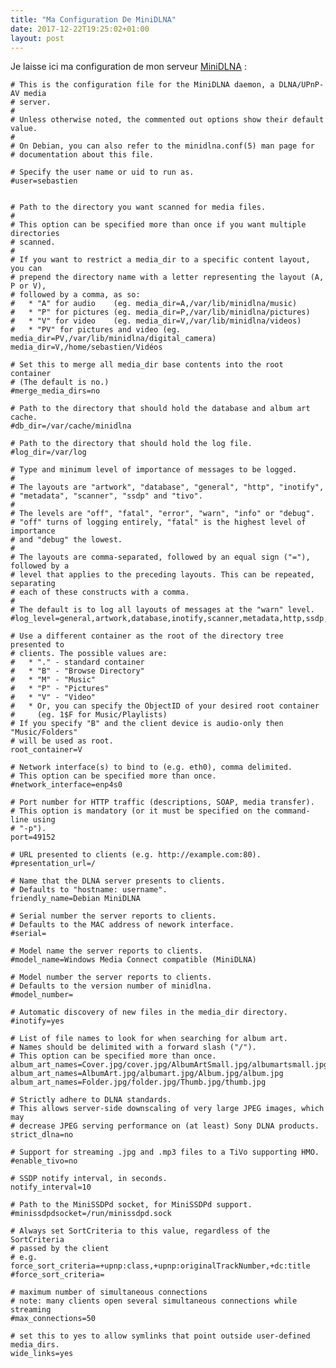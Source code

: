 ```yaml
---
title: "Ma Configuration De MiniDLNA"
date: 2017-12-22T19:25:02+01:00
layout: post
---
```


Je laisse ici ma configuration de mon serveur [MiniDLNA](https://sourceforge.net/projects/minidlna/) :

	# This is the configuration file for the MiniDLNA daemon, a DLNA/UPnP-AV media
	# server.
	#
	# Unless otherwise noted, the commented out options show their default value.
	#
	# On Debian, you can also refer to the minidlna.conf(5) man page for
	# documentation about this file.
	
	# Specify the user name or uid to run as.
	#user=sebastien
	
	
	# Path to the directory you want scanned for media files.
	#
	# This option can be specified more than once if you want multiple directories
	# scanned.
	#
	# If you want to restrict a media_dir to a specific content layout, you can
	# prepend the directory name with a letter representing the layout (A, P or V),
	# followed by a comma, as so:
	#   * "A" for audio    (eg. media_dir=A,/var/lib/minidlna/music)
	#   * "P" for pictures (eg. media_dir=P,/var/lib/minidlna/pictures)
	#   * "V" for video    (eg. media_dir=V,/var/lib/minidlna/videos)
	#   * "PV" for pictures and video (eg. media_dir=PV,/var/lib/minidlna/digital_camera)
	media_dir=V,/home/sebastien/Vidéos
	
	# Set this to merge all media_dir base contents into the root container
	# (The default is no.)
	#merge_media_dirs=no
	
	# Path to the directory that should hold the database and album art cache.
	#db_dir=/var/cache/minidlna
	
	# Path to the directory that should hold the log file.
	#log_dir=/var/log
	
	# Type and minimum level of importance of messages to be logged.
	#
	# The layouts are "artwork", "database", "general", "http", "inotify",
	# "metadata", "scanner", "ssdp" and "tivo".
	#
	# The levels are "off", "fatal", "error", "warn", "info" or "debug".
	# "off" turns of logging entirely, "fatal" is the highest level of importance
	# and "debug" the lowest.
	#
	# The layouts are comma-separated, followed by an equal sign ("="), followed by a
	# level that applies to the preceding layouts. This can be repeated, separating
	# each of these constructs with a comma.
	#
	# The default is to log all layouts of messages at the "warn" level.
	#log_level=general,artwork,database,inotify,scanner,metadata,http,ssdp,tivo=warn
	
	# Use a different container as the root of the directory tree presented to
	# clients. The possible values are:
	#   * "." - standard container
	#   * "B" - "Browse Directory"
	#   * "M" - "Music"
	#   * "P" - "Pictures"
	#   * "V" - "Video"
	#   * Or, you can specify the ObjectID of your desired root container
	#     (eg. 1$F for Music/Playlists)
	# If you specify "B" and the client device is audio-only then "Music/Folders"
	# will be used as root.
	root_container=V
	
	# Network interface(s) to bind to (e.g. eth0), comma delimited.
	# This option can be specified more than once.
	#network_interface=enp4s0
	
	# Port number for HTTP traffic (descriptions, SOAP, media transfer).
	# This option is mandatory (or it must be specified on the command-line using
	# "-p").
	port=49152
	
	# URL presented to clients (e.g. http://example.com:80).
	#presentation_url=/
	
	# Name that the DLNA server presents to clients.
	# Defaults to "hostname: username".
	friendly_name=Debian MiniDLNA
	
	# Serial number the server reports to clients.
	# Defaults to the MAC address of nework interface.
	#serial=
	
	# Model name the server reports to clients.
	#model_name=Windows Media Connect compatible (MiniDLNA)
	
	# Model number the server reports to clients.
	# Defaults to the version number of minidlna.
	#model_number=
	
	# Automatic discovery of new files in the media_dir directory.
	#inotify=yes
	
	# List of file names to look for when searching for album art.
	# Names should be delimited with a forward slash ("/").
	# This option can be specified more than once.
	album_art_names=Cover.jpg/cover.jpg/AlbumArtSmall.jpg/albumartsmall.jpg
	album_art_names=AlbumArt.jpg/albumart.jpg/Album.jpg/album.jpg
	album_art_names=Folder.jpg/folder.jpg/Thumb.jpg/thumb.jpg
	
	# Strictly adhere to DLNA standards.
	# This allows server-side downscaling of very large JPEG images, which may
	# decrease JPEG serving performance on (at least) Sony DLNA products.
	strict_dlna=no
	
	# Support for streaming .jpg and .mp3 files to a TiVo supporting HMO.
	#enable_tivo=no
	
	# SSDP notify interval, in seconds.
	notify_interval=10
	
	# Path to the MiniSSDPd socket, for MiniSSDPd support.
	#minissdpdsocket=/run/minissdpd.sock
	
	# Always set SortCriteria to this value, regardless of the SortCriteria
	# passed by the client
	# e.g. force_sort_criteria=+upnp:class,+upnp:originalTrackNumber,+dc:title
	#force_sort_criteria=
	
	# maximum number of simultaneous connections
	# note: many clients open several simultaneous connections while streaming
	#max_connections=50
	
	# set this to yes to allow symlinks that point outside user-defined media_dirs.
	wide_links=yes
